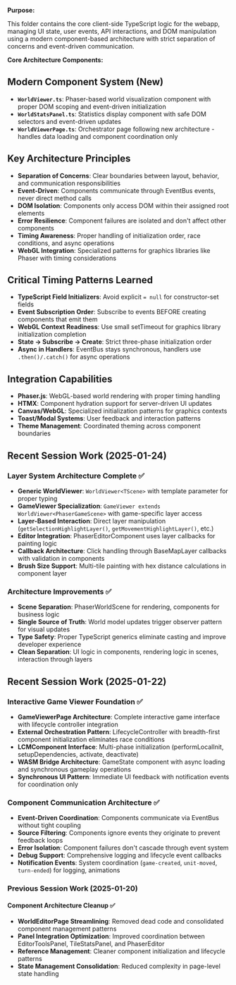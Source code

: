**Purpose:**

This folder contains the core client-side TypeScript logic for the webapp, managing UI state, user events, API interactions, and DOM manipulation using a modern component-based architecture with strict separation of concerns and event-driven communication.

**Core Architecture Components:**

## Modern Component System (New)

*   **`WorldViewer.ts`**: Phaser-based world visualization component with proper DOM scoping and event-driven initialization  
*   **`WorldStatsPanel.ts`**: Statistics display component with safe DOM selectors and event-driven updates
*   **`WorldViewerPage.ts`**: Orchestrator page following new architecture - handles data loading and component coordination only

## Key Architecture Principles

*   **Separation of Concerns**: Clear boundaries between layout, behavior, and communication responsibilities
*   **Event-Driven**: Components communicate through EventBus events, never direct method calls  
*   **DOM Isolation**: Components only access DOM within their assigned root elements
*   **Error Resilience**: Component failures are isolated and don't affect other components
*   **Timing Awareness**: Proper handling of initialization order, race conditions, and async operations
*   **WebGL Integration**: Specialized patterns for graphics libraries like Phaser with timing considerations

## Critical Timing Patterns Learned

*   **TypeScript Field Initializers**: Avoid explicit `= null` for constructor-set fields
*   **Event Subscription Order**: Subscribe to events BEFORE creating components that emit them
*   **WebGL Context Readiness**: Use small setTimeout for graphics library initialization completion
*   **State → Subscribe → Create**: Strict three-phase initialization order
*   **Async in Handlers**: EventBus stays synchronous, handlers use `.then()/.catch()` for async operations

## Integration Capabilities

*   **Phaser.js**: WebGL-based world rendering with proper timing handling
*   **HTMX**: Component hydration support for server-driven UI updates  
*   **Canvas/WebGL**: Specialized initialization patterns for graphics contexts
*   **Toast/Modal Systems**: User feedback and interaction patterns
*   **Theme Management**: Coordinated theming across component boundaries

## Recent Session Work (2025-01-24)

### Layer System Architecture Complete ✅
*   **Generic WorldViewer**: `WorldViewer<TScene>` with template parameter for proper typing
*   **GameViewer Specialization**: `GameViewer extends WorldViewer<PhaserGameScene>` with game-specific layer access
*   **Layer-Based Interaction**: Direct layer manipulation (`getSelectionHighlightLayer()`, `getMovementHighlightLayer()`, etc.)
*   **Editor Integration**: PhaserEditorComponent uses layer callbacks for painting logic
*   **Callback Architecture**: Click handling through BaseMapLayer callbacks with validation in components
*   **Brush Size Support**: Multi-tile painting with hex distance calculations in component layer

### Architecture Improvements ✅
*   **Scene Separation**: PhaserWorldScene for rendering, components for business logic
*   **Single Source of Truth**: World model updates trigger observer pattern for visual updates
*   **Type Safety**: Proper TypeScript generics eliminate casting and improve developer experience
*   **Clean Separation**: UI logic in components, rendering logic in scenes, interaction through layers

## Recent Session Work (2025-01-22)

### Interactive Game Viewer Foundation ✅
*   **GameViewerPage Architecture**: Complete interactive game interface with lifecycle controller integration
*   **External Orchestration Pattern**: LifecycleController with breadth-first component initialization eliminates race conditions
*   **LCMComponent Interface**: Multi-phase initialization (performLocalInit, setupDependencies, activate, deactivate)
*   **WASM Bridge Architecture**: GameState component with async loading and synchronous gameplay operations
*   **Synchronous UI Pattern**: Immediate UI feedback with notification events for coordination only

### Component Communication Architecture ✅  
*   **Event-Driven Coordination**: Components communicate via EventBus without tight coupling
*   **Source Filtering**: Components ignore events they originate to prevent feedback loops
*   **Error Isolation**: Component failures don't cascade through event system
*   **Debug Support**: Comprehensive logging and lifecycle event callbacks
*   **Notification Events**: System coordination (`game-created`, `unit-moved`, `turn-ended`) for logging, animations

### Previous Session Work (2025-01-20)

#### Component Architecture Cleanup ✅
*   **WorldEditorPage Streamlining**: Removed dead code and consolidated component management patterns
*   **Panel Integration Optimization**: Improved coordination between EditorToolsPanel, TileStatsPanel, and PhaserEditor
*   **Reference Management**: Cleaner component initialization and lifecycle patterns
*   **State Management Consolidation**: Reduced complexity in page-level state handling
